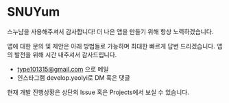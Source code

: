 # SNUYum
스누냠을 사용해주셔서 감사합니다! 더 나은 앱을 만들기 위해 항상 노력하겠습니다. 

앱에 대한 문의 및 제안은 아래 방법들로 가능하며 최대한 빠르게 답변 드리겠습니다. 앱의 발전을 위해 시간 내주셔서 감사드립니다. 

- type101315@gmail.com 으로 메일
- 인스타그램 develop.yeolyi로 DM 혹은 댓글

현재 개발 진행상황은 상단의 Issue 혹은 Projects에서 보실 수 있습니다. 



